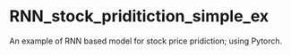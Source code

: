 # RNN_stock_priditiction_simple_ex
An example of RNN based model for stock price pridiction; using Pytorch.
